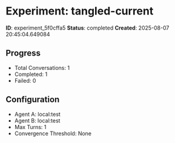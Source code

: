 # Experiment: tangled-current

**ID**: experiment_5f0cffa5
**Status**: completed
**Created**: 2025-08-07 20:45:04.649084

## Progress

- Total Conversations: 1
- Completed: 1
- Failed: 0

## Configuration

- Agent A: local:test
- Agent B: local:test
- Max Turns: 1
- Convergence Threshold: None
